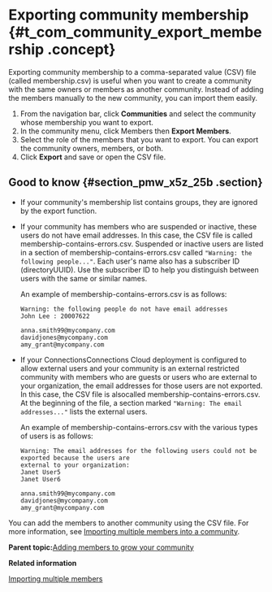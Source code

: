 # Exporting community membership {#t_com_community_export_membership .concept}

Exporting community membership to a comma-separated value \(CSV\) file \(called membership.csv\) is useful when you want to create a community with the same owners or members as another community. Instead of adding the members manually to the new community, you can import them easily.

1.  From the navigation bar, click **Communities** and select the community whose membership you want to export.
2.  In the community menu, click Members then **Export Members**.
3.  Select the role of the members that you want to export. You can export the community owners, members, or both.
4.  Click **Export** and save or open the CSV file.

## Good to know {#section_pmw_x5z_25b .section}

-   If your community's membership list contains groups, they are ignored by the export function.
-   If your community has members who are suspended or inactive, these users do not have email addresses. In this case, the CSV file is called membership-contains-errors.csv. Suspended or inactive users are listed in a section of membership-contains-errors.csv called `"Warning: the following people..."`. Each user's name also has a subscriber ID \(directoryUUID\). Use the subscriber ID to help you distinguish between users with the same or similar names.

    An example of membership-contains-errors.csv is as follows:

    ``` {#codeblock_gdh_z5z_25b}
    Warning: the following people do not have email addresses
    John Lee : 20007622
    
    anna.smith99@mycompany.com
    davidjones@mycompany.com
    amy_grant@mycompany.com
    ```

-   If your ConnectionsConnections Cloud deployment is configured to allow external users and your community is an external restricted community with members who are guests or users who are external to your organization, the email addresses for those users are not exported. In this case, the CSV file is alsocalled membership-contains-errors.csv. At the beginning of the file, a section marked `"Warning: The email addresses..."` lists the external users.

    An example of membership-contains-errors.csv with the various types of users is as follows:

    ``` {#codeblock_pjk_1vz_25b}
    Warning: The email addresses for the following users could not be exported because the users are 
    external to your organization:
    Janet User5
    Janet User6
    
    anna.smith99@mycompany.com
    davidjones@mycompany.com
    amy_grant@mycompany.com
    ```


You can add the members to another community using the CSV file. For more information, see [Importing multiple members into a community](t_com_import_members.md).

**Parent topic:**[Adding members to grow your community](../communities/c_com_add_members.md)

**Related information**  


[Importing multiple members](../communities/t_com_import_members.md)

